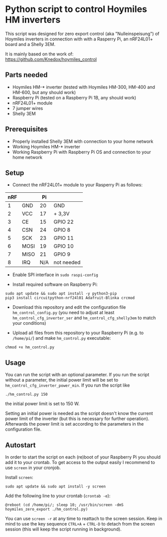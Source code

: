 # Python script to control Hoymiles HM inverters
This script was designed for zero export control (aka "Nulleinspeisung") of Hoymiles inverters in connection with with a Rasperry Pi, an nRF24L01+ board and a Shelly 3EM.

It is mainly based on the work of: https://github.com/Knedox/hoymiles_control

## Parts needed
- Hoymiles HM-* inverter (tested with Hoymiles HM-300, HM-400 and HM-600, but any should work)
- Raspberry Pi (tested on a Raspberry Pi 1B, any should work)
- nRF24L01+ module
- 7 jumper wires
- Shelly 3EM

## Prerequisites
- Properly installed Shelly 3EM with connection to your home network
- Working Hoymiles HM-* inverter
- Working Raspberry Pi with Raspberry Pi OS and connection to your home network

## Setup
- Connect the nRF24L01+ module to your Rasperry Pi as follows:

| nRF |      | Pi |         |
|-----|------|----|---------|
| 1   | GND  | 20 | GND     |
| 2   | VCC  | 17 | + 3,3V  |
| 3   | CE   | 15 | GPIO 22 |
| 4   | CSN  | 24 | GPIO 8  |
| 5   | SCK  | 23 | GPIO 11 |
| 6   | MOSI | 19 | GPIO 10 |
| 7   | MISO | 21 | GPIO 9  |
| 8   | IRQ  | N/A | not needed |

- Enable SPI interface in `sudo raspi-config`

- Install required software on Raspberry Pi:
```
sudo apt update && sudo apt install -y python3-pip
pip3 install circuitpython-nrf24l01 Adafruit-Blinka crcmod
```

- Download this repository and edit the configuration file `hm_control_config.py` (you need to adjust at least `hm_control_cfg_inverter_ser` and `hm_control_cfg_shelly3em` to match your conditions)

- Upload all files from this repository to your Raspberry Pi (e.g. to `/home/pi/`) and make `hm_control.py` executable:
```
chmod +x hm_control.py
```

## Usage
You can run the script with an optional parameter. If you run the script without a parameter, the initial power limit will be set to `hm_control_cfg_inverter_power_min`. If you run the script like
```
./hm_control.py 150
```
the initial power limit is set to 150 W.

Setting an initial power is needed as the script doesn't know the current power limit of the inverter (but this is necessary for further operation). Afterwards the power limit is set according to the parameters in the configuration file.

## Autostart
In order to start the script on each (re)boot of your Raspberry Pi you should add it to your crontab. To get access to the output easily I recommend to use `screen` in your cronjob.

Install `screen`:
```
sudo apt update && sudo apt install -y screen
```

Add the following line to your crontab (`crontab -e`):
```
@reboot (cd /home/pi/; sleep 10; /usr/bin/screen -dmS hoymiles_zero_export ./hm_control.py)
```

You can use `screen -r` at any time to reattach to the screen session. Keep in mind to use the key sequence `CTRL+A` + `CTRL-D` to detach from the screen session (this will keep the script running in background).
